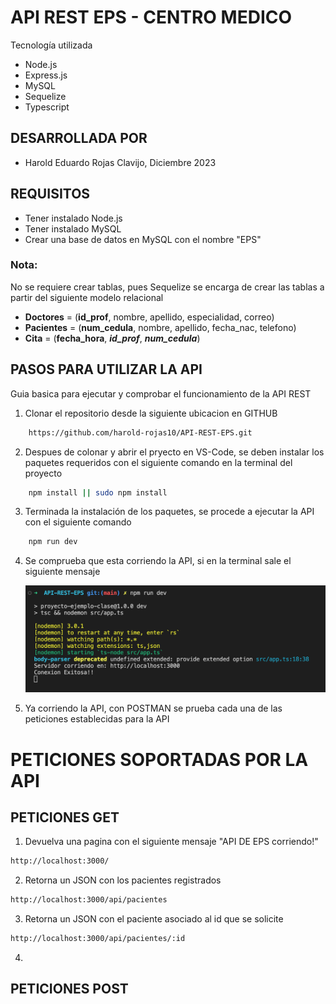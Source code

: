 # API REST EPS - CENTRO MEDICO
Tecnología utilizada
- Node.js
- Express.js
- MySQL
- Sequelize
- Typescript
## DESARROLLADA POR 
- Harold Eduardo Rojas Clavijo, Diciembre 2023

## REQUISITOS
   - Tener instalado Node.js
   - Tener instalado MySQL
   - Crear una base de datos en MySQL con el nombre "EPS"
    
### Nota: 

No se requiere crear tablas, pues Sequelize se encarga de crear las tablas a partir del siguiente modelo relacional
- **Doctores** = (**id_prof**, nombre, apellido, especialidad, correo)
- **Pacientes** = (**num_cedula**, nombre, apellido, fecha_nac, telefono)
- **Cita** = (**fecha_hora**, ***id_prof***, ***num_cedula***)

## PASOS PARA UTILIZAR LA API

Guia basica para ejecutar y comprobar el funcionamiento de la API REST

1.  Clonar el repositorio desde la siguiente ubicacion en GITHUB 

```bash
    https://github.com/harold-rojas10/API-REST-EPS.git

```
2. Despues de colonar y abrir el pryecto en VS-Code, se deben instalar los paquetes requeridos con el siguiente comando en la terminal del proyecto 

```bash
    npm install || sudo npm install
```
3. Terminada la instalación de los paquetes, se procede a ejecutar la API con el siguiente comando

```bash
    npm run dev
```

4. Se comprueba que esta corriendo la API, si en la terminal sale el siguiente mensaje

    ![Api Corriendo](Imagenes/API-Run.png)

5. Ya corriendo la API, con POSTMAN se prueba cada una de las peticiones establecidas para la API

# PETICIONES SOPORTADAS POR LA API

## PETICIONES GET
1. Devuelva una pagina con el siguiente mensaje "API DE EPS corriendo!" 
```bash
http://localhost:3000/
```
2. Retorna un JSON con los pacientes registrados
```bash
http://localhost:3000/api/pacientes 
```
3. Retorna un JSON con el paciente asociado al id que se solicite
```bash
http://localhost:3000/api/pacientes/:id
```
4. 

## PETICIONES POST
